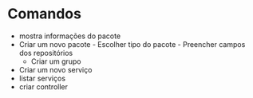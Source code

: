 # Comandos
- mostra informações do pacote
- Criar um novo pacote
        - Escolher tipo do pacote
        - Preencher campos dos repositórios
    - Criar um grupo
- Criar um novo serviço
- listar serviços
- criar controller